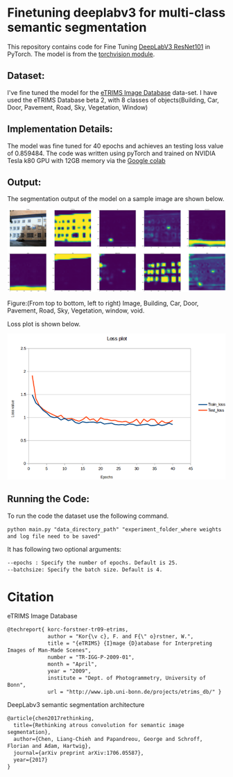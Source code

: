 # Finetuning deeplabv3 for multi-class semantic segmentation
This repository contains code for Fine Tuning [DeepLabV3 ResNet101](https://arxiv.org/abs/1706.05587) in PyTorch. The model is from the [torchvision module](https://pytorch.org/docs/stable/torchvision/models.html#semantic-segmentation).

## Dataset:
I've fine tuned the model for the [eTRIMS Image Database](http://www.ipb.uni-bonn.de/projects/etrims_db/) data-set. I have used the eTRIMS Database beta 2, with 8 classes of objects(Building, Car, Door, Pavement, Road, Sky, Vegetation, Window) 

## Implementation Details:
The model was fine tuned for 40 epochs and achieves an testing loss value of 0.859484.
The code was written using pyTorch and trained on NVIDIA Tesla k80 GPU with 12GB memory via the [Google colab](http://colab.research.google.com/)

## Output:
The segmentation output of the model on a sample image are shown below.

![Sample segmentation output(class by class representation)](./SegmentationOutput.png)

Figure:(From top to bottom, left to right) Image, Building, Car, Door, Pavement, Road, Sky, Vegetation, window, void.


Loss plot is shown below.

![loss plot](./lplot.png)

## Running the Code:
To run the code the dataset use the following command.

```
python main.py "data_directory_path" "experiment_folder_where weights and log file need to be saved"
```
It has following two optional arguments:
```
--epochs : Specify the number of epochs. Default is 25.
--batchsize: Specify the batch size. Default is 4.
```

# Citation
eTRIMS Image Database
```
@techreport{ korc-forstner-tr09-etrims,
             author = "Kor{\v c}, F. and F{\" o}rstner, W.",
             title = "{eTRIMS} {I}mage {D}atabase for Interpreting Images of Man-Made Scenes",
             number = "TR-IGG-P-2009-01",
             month = "April",
             year = "2009",
             institute = "Dept. of Photogrammetry, University of Bonn",
             url = "http://www.ipb.uni-bonn.de/projects/etrims_db/" }
```
DeepLabv3 semantic segmentation architecture
```
@article{chen2017rethinking,
  title={Rethinking atrous convolution for semantic image segmentation},
  author={Chen, Liang-Chieh and Papandreou, George and Schroff, Florian and Adam, Hartwig},
  journal={arXiv preprint arXiv:1706.05587},
  year={2017}
}
```
